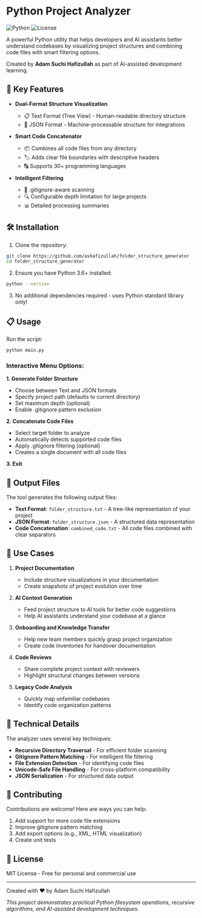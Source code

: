 # Python Project Analyzer

![Python](https://img.shields.io/badge/python-3670A0?style=for-the-badge&logo=python&logoColor=ffdd54)
![License](https://img.shields.io/badge/license-MIT-blue)

A powerful Python utility that helps developers and AI assistants better understand codebases by visualizing project structures and combining code files with smart filtering options.

Created by **Adam Suchi Hafizullah** as part of AI-assisted development learning.

## 🚀 Key Features

- **Dual-Format Structure Visualization**
  - 📋 Text Format (Tree View) - Human-readable directory structure
  - 🔄 JSON Format - Machine-processable structure for integrations
  
- **Smart Code Concatenator**
  - 📦 Combines all code files from any directory
  - 🏷️ Adds clear file boundaries with descriptive headers
  - 🔠 Supports 30+ programming languages
  
- **Intelligent Filtering**
  - 🚫 .gitignore-aware scanning
  - 🔍 Configurable depth limitation for large projects
  - 📊 Detailed processing summaries

## 🛠️ Installation

1. Clone the repository:
```bash
git clone https://github.com/ashafizullah/folder_structure_generator
cd folder_structure_generator
```

2. Ensure you have Python 3.6+ installed:
```bash
python --version
```

3. No additional dependencies required - uses Python standard library only!

## 📋 Usage

Run the script:
```bash
python main.py
```

### Interactive Menu Options:

**1. Generate Folder Structure**
   - Choose between Text and JSON formats
   - Specify project path (defaults to current directory)
   - Set maximum depth (optional)
   - Enable .gitignore pattern exclusion

**2. Concatenate Code Files**
   - Select target folder to analyze
   - Automatically detects supported code files
   - Apply .gitignore filtering (optional)
   - Creates a single document with all code files

**3. Exit**

## 📄 Output Files

The tool generates the following output files:

- **Text Format**: `folder_structure.txt` - A tree-like representation of your project
- **JSON Format**: `folder_structure.json` - A structured data representation
- **Code Concatenation**: `combined_code.txt` - All code files combined with clear separators

## 🎯 Use Cases

1. **Project Documentation**
   - Include structure visualizations in your documentation
   - Create snapshots of project evolution over time

2. **AI Context Generation**
   - Feed project structure to AI tools for better code suggestions
   - Help AI assistants understand your codebase at a glance

3. **Onboarding and Knowledge Transfer**
   - Help new team members quickly grasp project organization
   - Create code inventories for handover documentation

4. **Code Reviews**
   - Share complete project context with reviewers
   - Highlight structural changes between versions

5. **Legacy Code Analysis**
   - Quickly map unfamiliar codebases
   - Identify code organization patterns

## 🧠 Technical Details

The analyzer uses several key techniques:

- **Recursive Directory Traversal** - For efficient folder scanning
- **Gitignore Pattern Matching** - For intelligent file filtering
- **File Extension Detection** - For identifying code files
- **Unicode-Safe File Handling** - For cross-platform compatibility
- **JSON Serialization** - For structured data output

## 🤝 Contributing

Contributions are welcome! Here are ways you can help:

1. Add support for more code file extensions
2. Improve gitignore pattern matching
3. Add export options (e.g., XML, HTML visualization)
4. Create unit tests

## 📜 License

MIT License - Free for personal and commercial use

---

Created with ❤️ by Adam Suchi Hafizullah

*This project demonstrates practical Python filesystem operations, recursive algorithms, and AI-assisted development techniques.*